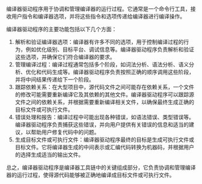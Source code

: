 编译器驱动程序用于协调和管理编译器的运行过程。它通常是一个命令行工具，接收用户指令和编译器选项，并将这些指令和选项传递给编译器进行编译操作。

编译器驱动程序的主要功能包括以下几个方面：

1. 解析和验证编译器选项：编译器有许多不同的选项，用于控制编译过程的行为，例如优化级别、目标平台、调试信息等。编译器驱动程序负责解析和验证这些选项，并确保它们符合编译器的要求。
2. 管理编译过程：编译过程通常包括多个阶段，如词法分析、语法分析、语义分析、优化和代码生成等。编译器驱动程序负责按照正确的顺序调用这些阶段，并将中间结果传递给下一个阶段。
3. 跟踪依赖关系：在大型项目中，源代码文件之间可能存在依赖关系，一个文件的修改可能需要重新编译它及其依赖的其他文件。编译器驱动程序可以跟踪源文件之间的依赖关系，并根据需要重新编译相关文件，以确保最终生成正确的目标文件或可执行文件。
4. 错误处理和报告：编译过程中可能出现各种错误，如语法错误、类型错误等。编译器驱动程序负责捕获这些错误，并向用户提供有关错误的信息和适当的建议，以帮助用户修复代码中的问题。
5. 生成目标文件或可执行文件：编译器驱动程序最终的目标是生成可执行文件或目标文件。它将编译器生成的中间表示或汇编代码转换为机器码，并根据用户的选择生成适当的输出文件。

总之，编译器驱动程序是编译器工具链中的关键组成部分，它负责协调和管理编译器的运行过程，使得源代码能够被正确地编译成目标文件或可执行文件。